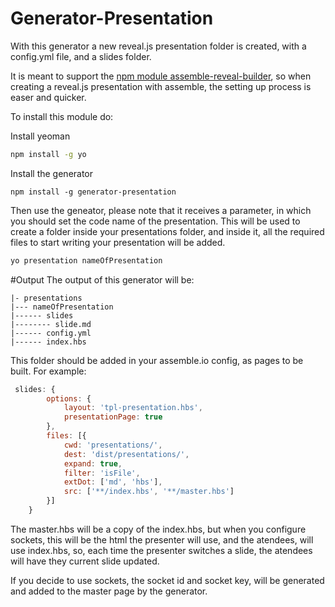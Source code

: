 # Generator-Presentation

With this generator a new reveal.js presentation folder is created, with a config.yml file, and a slides folder. 

It is meant to support the [npm module assemble-reveal-builder](https://www.npmjs.com/package/assemble-reveal-builder), so when creating a reveal.js presentation with assemble, the setting up process is easer and quicker.

To install this module do:

Install yeoman
```bash
npm install -g yo
```

Install the generator
```
npm install -g generator-presentation
```

Then use the geneator, please note that it receives a parameter, in which you should set the code name of the presentation. This will be used to create a folder inside your presentations folder, and inside it, all the required files to start writing your presentation will be added.

```bash
yo presentation nameOfPresentation
```

#Output
The output of this generator will be:

```
|- presentations
|--- nameOfPresentation
|------ slides
|-------- slide.md
|------ config.yml
|------ index.hbs
```


This folder should be added in your assemble.io config, as pages to be built. For example:

```js
 slides: {
        options: {
            layout: 'tpl-presentation.hbs',
            presentationPage: true
        },
        files: [{
            cwd: 'presentations/',
            dest: 'dist/presentations/',
            expand: true,
            filter: 'isFile',
            extDot: ['md', 'hbs'],
            src: ['**/index.hbs', '**/master.hbs']
        }]
    }
  ```

The master.hbs will be a copy of the index.hbs, but when you configure sockets, this will be the html the presenter will use, and the atendees, will use index.hbs, so, each time the presenter switches a slide, the atendees will have they current slide updated.

If you decide to use sockets, the socket id and socket key, will be generated and added to the master page by the generator.






